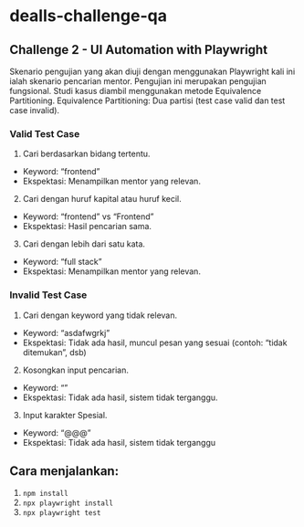 # dealls-challenge-qa

## Challenge 2 - UI Automation with Playwright 
Skenario pengujian yang akan diuji dengan menggunakan Playwright kali ini ialah skenario pencarian mentor. Pengujian ini merupakan pengujian fungsional. Studi kasus diambil menggunakan metode Equivalence Partitioning.
Equivalence Partitioning: Dua partisi (test case valid dan test case invalid).

### Valid Test Case
1.	Cari berdasarkan bidang tertentu.
-	Keyword: “frontend”
-	Ekspektasi: Menampilkan mentor yang relevan.
2.	Cari dengan huruf kapital atau huruf kecil.
-	Keyword: “frontend” vs “Frontend”
-	Ekspektasi: Hasil pencarian sama.
3.	Cari dengan lebih dari satu kata.
-	Keyword: “full stack”
-	Ekspektasi: Menampilkan mentor yang relevan.
  
### Invalid Test Case
1.	Cari dengan keyword yang tidak relevan.
-	Keyword: “asdafwgrkj”
-	Ekspektasi: Tidak ada hasil, muncul pesan yang sesuai (contoh: “tidak ditemukan”, dsb)
2.	Kosongkan input pencarian.
-	Keyword: “”
-	Ekspektasi: Tidak ada hasil, sistem tidak terganggu.
3.	Input karakter Spesial.
-	Keyword: “@@@”
-	Ekspektasi: Tidak ada hasil, sistem tidak terganggu

## Cara menjalankan:
  1. `npm install`
  2. `npx playwright install`
  3. `npx playwright test`
